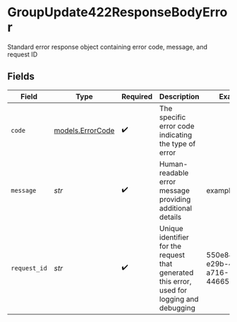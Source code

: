 # GroupUpdate422ResponseBodyError

Standard error response object containing error code, message, and request ID


## Fields

| Field                                                                                       | Type                                                                                        | Required                                                                                    | Description                                                                                 | Example                                                                                     |
| ------------------------------------------------------------------------------------------- | ------------------------------------------------------------------------------------------- | ------------------------------------------------------------------------------------------- | ------------------------------------------------------------------------------------------- | ------------------------------------------------------------------------------------------- |
| `code`                                                                                      | [models.ErrorCode](../models/errorcode.md)                                                  | :heavy_check_mark:                                                                          | The specific error code indicating the type of error                                        |                                                                                             |
| `message`                                                                                   | *str*                                                                                       | :heavy_check_mark:                                                                          | Human-readable error message providing additional details                                   | example                                                                                     |
| `request_id`                                                                                | *str*                                                                                       | :heavy_check_mark:                                                                          | Unique identifier for the request that generated this error, used for logging and debugging | 550e8400-e29b-41d4-a716-446655440000                                                        |